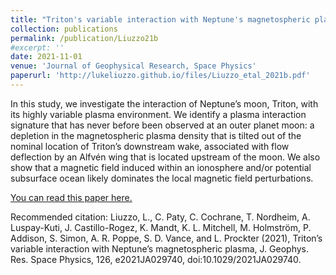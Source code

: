 ```yaml
---
title: "Triton's variable interaction with Neptune's magnetospheric plasma"
collection: publications
permalink: /publication/Liuzzo21b
#excerpt: ''
date: 2021-11-01
venue: 'Journal of Geophysical Research, Space Physics'
paperurl: 'http://lukeliuzzo.github.io/files/Liuzzo_etal_2021b.pdf'
---
```

In this study, we investigate the interaction of Neptune’s moon, Triton, with its highly variable plasma environment. We identify a plasma interaction signature that has never before been observed at an outer planet moon: a depletion in the magnetospheric plasma density that is tilted out of the nominal location of Triton’s downstream wake, associated with flow deflection by an Alfvén wing that is located upstream of the moon. We also show that a magnetic field induced within an ionosphere and/or potential subsurface ocean likely dominates the local magnetic field perturbations.

[You can read this paper here.](http://lukeliuzzo.github.io/files/Liuzzo_etal_2021b.pdf)

Recommended citation: Liuzzo, L., C. Paty, C. Cochrane, T. Nordheim, A. Luspay-Kuti, J. Castillo-Rogez, K. Mandt, K. L. Mitchell, M. Holmström, P. Addison, S. Simon, A. R. Poppe, S. D. Vance, and L. Prockter (2021), Triton’s variable interaction with Neptune’s magnetospheric plasma, J. Geophys. Res. Space Physics, 126, e2021JA029740, doi:10.1029/2021JA029740.
